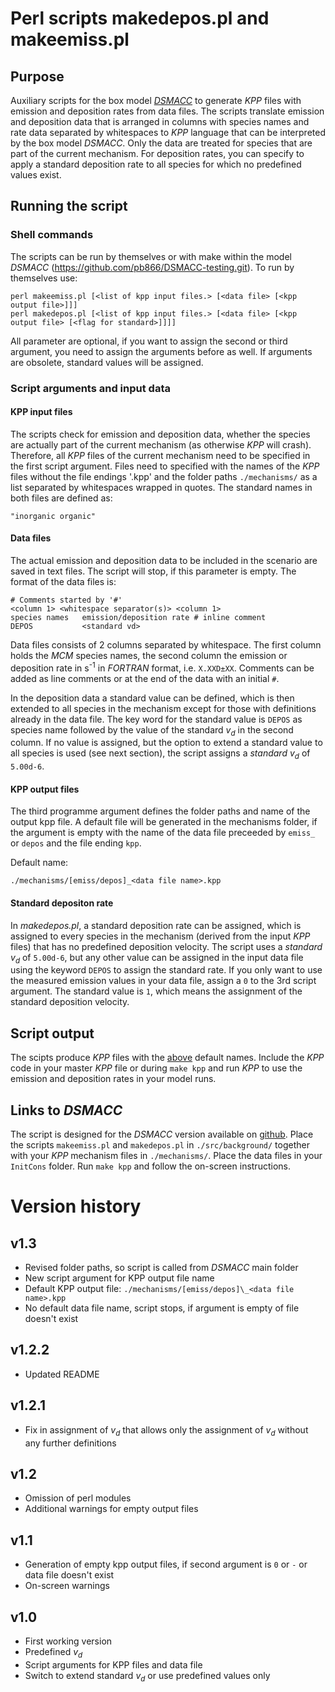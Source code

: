 Perl scripts makedepos.pl and makeemiss.pl
==========================================

Purpose
-------

Auxiliary scripts for the box model
[_DSMACC_](https://github.com/pb866/DSMACC-testing.git) to generate _KPP_ files
with emission and deposition rates from data files. The scripts translate
emission and deposition data that is arranged in columns with species names and
rate data separated by whitespaces to _KPP_ language that can be interpreted by
the box model _DSMACC_. Only the data are treated for species that are part of
the current mechanism. For deposition rates, you can specify to apply a
standard deposition rate to all species for which no predefined values exist.

Running the script
------------------

### Shell commands

The scripts can be run by themselves or with make within the model _DSMACC_
(https://github.com/pb866/DSMACC-testing.git). To run by themselves use:

```
perl makeemiss.pl [<list of kpp input files.> [<data file> [<kpp output file>]]]
perl makedepos.pl [<list of kpp input files.> [<data file> [<kpp output file> [<flag for standard>]]]]
```

All parameter are optional, if you want to assign the second or third
argument, you need to assign the arguments before as well. If arguments
are obsolete, standard values will be assigned.


### Script arguments and input data

#### KPP input files

The scripts check for emission and deposition data, whether the species
are actually part of the current mechanism (as otherwise _KPP_ will crash).
Therefore, all _KPP_ files of the current mechanism need to be specified in the
first script argument. Files need to specified with the names of the _KPP_
files without the file endings '.kpp' and the folder paths `./mechanisms/` as a
list separated by whitespaces wrapped in quotes. The standard names in both
files are defined as:

 ```
"inorganic organic"
```


#### Data files

The actual emission and deposition data to be included in the scenario
are saved in text files. The script will stop, if this parameter is empty.
The format of the data files is:

```shell
# Comments started by '#'
<column 1> <whitespace separator(s)> <column 1>
species names   emission/deposition rate # inline comment
DEPOS           <standard vd>
```

Data files consists of 2 columns separated by whitespace. The first column
holds the _MCM_ species names, the second column the emission or deposition
rate in s<sup>-1</sup> in _FORTRAN_ format, i.e. `X.XXD±XX`. Comments can
be added as line comments or at the end of the data with an initial `#`.

In the deposition data a standard value can be defined, which is then
extended to all species in the mechanism except for those with definitions
already in the data file. The key word for the standard value is `DEPOS`
as species name followed by the value of the standard _v<sub>d</sub>_
in the second column. If no value is assigned, but the option to extend
a standard value to all species is used (see next section), the script
assigns a _standard v<sub>d</sub>_ of `5.00d-6`.


#### KPP output files

The third programme argument defines the folder paths and name of the output kpp
file. A default file will be generated in the mechanisms folder, if the argument
is empty with the name of the data file preceeded by `emiss_` or `depos` and the
file ending `kpp`.

Default name:
```
./mechanisms/[emiss/depos]_<data file name>.kpp
```


#### Standard depositon rate

In _makedepos.pl_, a standard deposition rate can be assigned, which is
assigned to every species in the mechanism (derived from the input _KPP_
files) that has no predefined deposition velocity. The script uses a
_standard v<sub>d</sub>_ of `5.00d-6`, but any other value can be assigned
in the input data file using the keyword `DEPOS` to assign the standard
rate.
If you only want to use the measured emission values in your data file,
assign a `0` to the 3rd script argument. The standard value is `1`, which
means the assignment of the standard deposition velocity.


Script output
-------------

The scipts produce _KPP_ files with the [above](#kpp-output-files) default names.
Include the _KPP_ code in your master _KPP_ file or during `make kpp` and run
_KPP_ to use the emission and deposition rates in your model runs.


Links to _DSMACC_
-----------------

The script is designed for the _DSMACC_ version available on
[github](https://github.com/pb866/DSMACC-testing.git). Place the scripts
`makeemiss.pl` and `makedepos.pl` in `./src/background/` together with
your _KPP_ mechanism files in `./mechanisms/`. Place the data files in your
`InitCons` folder. Run `make kpp` and follow the on-screen instructions.



Version history
===============

v1.3
----
- Revised folder paths, so script is called from _DSMACC_ main folder
- New script argument for KPP output file name
- Default KPP output file: `./mechanisms/[emiss/depos]\_<data file name>.kpp`
- No default data file name, script stops, if argument is empty of file doesn't exist

v1.2.2
------
- Updated README

v1.2.1
------
- Fix in assignment of _v<sub>d</sub>_ that allows only the assignment of
  _v<sub>d</sub>_ without any further definitions

v1.2
----
- Omission of perl modules
- Additional warnings for empty output files

v1.1
----
- Generation of empty kpp output files, if second argument is `0` or `-`
  or data file doesn't exist
- On-screen warnings

v1.0
----
- First working version
- Predefined _v<sub>d</sub>_
- Script arguments for KPP files and data file
- Switch to extend standard _v<sub>d</sub>_ or use predefined values only
